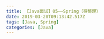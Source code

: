 ```yaml
---
title: 【Java面试】05——Spring（待整理）
date: 2019-03-20T09:13:42.517Z
tags: [Java, Spring]
categories: [Java]
---
```

